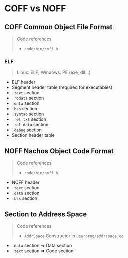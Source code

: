 # COFF vs NOFF

## COFF Common Object File Format

> Code references
>
> * `code/bin/coff.h`

### ELF

> Linux: ELF; Windows: PE (exe, dll...)

* ELF header
* Segment header table (required for executables)
* `.text` section
* `.rodata` section
* `.data` section
* `.bss` section
* `.symtab` section
* `.rel.txt` section
* `.rel.data` section
* `.debug` section
* Section header table

## NOFF Nachos Object Code Format

> Code references
>
> * `code/bin/noff.h`

* NOFF header
* `.text` section
* `.data` section
* `.bss` section

## Section to Address Space

> Code references
>
> * `AddrSpace` Constructor in `userprog/addrspace.cc`

* `.data` section => Data section
* `.text` section => Code section
